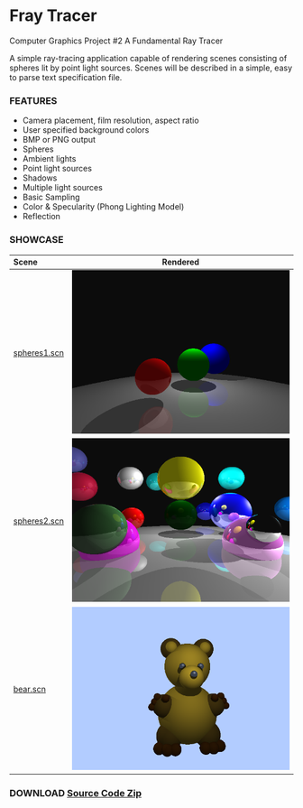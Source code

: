 # Fray Tracer
Computer Graphics Project #2 A Fundamental Ray Tracer

A	simple	ray-tracing	application	capable	of rendering	scenes	consisting	of	spheres	lit	by	point	light	sources.	Scenes	will be described	in	a	simple,	easy	to	parse	text	specification	file.

### FEATURES

- Camera	placement,	film	resolution,	aspect	ratio
- User	specified	background	colors
- BMP	or	PNG	output
- Spheres
- Ambient	lights
- Point	light	sources
- Shadows
- Multiple	light	sources
- Basic	Sampling
- Color	&	Specularity	(Phong	Lighting	Model)
- Reflection

### SHOWCASE

|  Scene          |  Rendered          |
|:-------------------------|:-------------------------:|
| [spheres1.scn](https://raw.github.com/debowin/fray-tracer/master/scenes/spheres1.scn) | ![](output/spheres1.bmp)  |
| [spheres2.scn](https://raw.github.com/debowin/fray-tracer/master/scenes/spheres2.scn) | ![](output/spheres2.bmp)|
| [bear.scn](https://raw.github.com/debowin/fray-tracer/master/scenes/bear.scn) | ![](output/bear.bmp)|

### DOWNLOAD [Source Code Zip](http://github.com/debowin/fray-tracer/zipball/master/)
